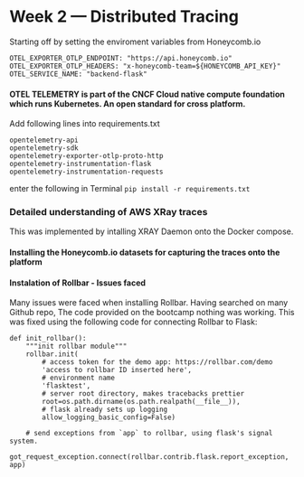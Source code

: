 # Week 2 — Distributed Tracing

Starting off by setting the enviroment variables from Honeycomb.io 
```
OTEL_EXPORTER_OTLP_ENDPOINT: "https://api.honeycomb.io"
OTEL_EXPORTER_OTLP_HEADERS: "x-honeycomb-team=${HONEYCOMB_API_KEY}"
OTEL_SERVICE_NAME: "backend-flask"
```
#### OTEL TELEMETRY is part of the CNCF Cloud native compute foundation which runs Kubernetes. An open standard for cross platform. 

Add following lines into requirements.txt

```
opentelemetry-api 
opentelemetry-sdk 
opentelemetry-exporter-otlp-proto-http 
opentelemetry-instrumentation-flask 
opentelemetry-instrumentation-requests
```
enter the following in Terminal ``` pip install -r requirements.txt ```

### Detailed understanding of AWS XRay traces
This was implemented by intalling XRAY Daemon onto the Docker compose. 

#### Installing the Honeycomb.io datasets for capturing the traces onto the platform 

#### Instalation of Rollbar - Issues faced
Many issues were faced when installing Rollbar. Having searched on many Github repo, The code provided on the bootcamp nothing was working. 
This was fixed using the following code for connecting Rollbar to Flask: 
```
def init_rollbar():
    """init rollbar module"""
    rollbar.init(
        # access token for the demo app: https://rollbar.com/demo
        'access to rollbar ID inserted here',
        # environment name
        'flasktest',
        # server root directory, makes tracebacks prettier
        root=os.path.dirname(os.path.realpath(__file__)),
        # flask already sets up logging
        allow_logging_basic_config=False)

    # send exceptions from `app` to rollbar, using flask's signal system.
    got_request_exception.connect(rollbar.contrib.flask.report_exception, app)
```

